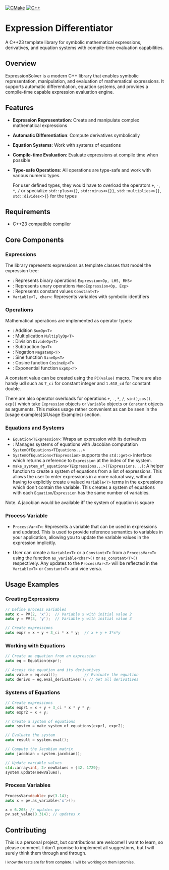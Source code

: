 [![CMake](https://github.com/reach2sayan/ExpressionSolver/actions/workflows/cmake-multi-platform.yml/badge.svg)](https://github.com/reach2sayan/ExpressionSolver/actions/workflows/cmake-multi-platform.yml) [![C++](https://img.shields.io/badge/C++-%2300599C.svg?logo=c%2B%2B&logoColor=white)](#)

# Expression Differentiator

A C++23 template library for symbolic mathematical
expressions, derivatives, and equation systems
with compile-time evaluation capabilities.

## Overview

ExpressionSolver is a modern C++ library that
enables symbolic representation, manipulation, and
evaluation of mathematical expressions. It
supports automatic differentiation, equation
systems, and provides a compile-time capable
expression evaluation engine.

## Features

- **Expression Representation**: Create and
  manipulate complex mathematical expressions
- **Automatic Differentiation**: Compute
  derivatives symbolically
- **Equation Systems**: Work with systems of
  equations
- **Compile-time Evaluation**: Evaluate
  expressions at compile time when possible
- **Type-safe Operations**: All operations are
  type-safe and work with various numeric types. 

  For user defined types, they would have to 
  overload the operators `+`, `-`, `*`, `/` or 
  specialize `std::plus<>{}`, `std::minus<>{}}`,
  `std::multiplies<>{}`, `std::divides<>{}` for the types

## Requirements

- C++23 compatible compiler

## Core Components

### Expressions

The library represents expressions as template
classes that model the expression tree:

- : Represents binary operations
  `Expression<Op, LHS, RHS>`
- : Represents unary operations
  `MonoExpression<Op, Exp>`
- : Represents constant values `Constant<T>`
- `Variable<T, char>`: Represents variables with
  symbolic identifiers

### Operations

Mathematical operations are implemented as
operator types:

- : Addition `SumOp<T>`
- : Multiplication `MultiplyOp<T>`
- : Division `DivideOp<T>`
- : Subtraction `Op<T>`
- : Negation `NegateOp<T>`
- : Sine function `SineOp<T>`
- : Cosine function `CosineOp<T>`
- : Exponential function `ExpOp<T>`

A constant value can be created using the `PC(value)` macro.
There are also handy udl such as `7_ci` for constant integer
and `1.618_cd` for constant double.

There are also operator overloads for operations `+`, `-`, `*`, `/`,
`sin()`,`cos()`, `exp()` which take `Expression` objects or `Variable`
objects or `Constant` objects as arguments. This makes usage rather convenient
as can be seen in the [usage examples](#Usage Examples) section.

### Equations and Systems

- `Equation<TExpression>`: Wraps an expression
  with its derivatives
- : Manages systems of equations with Jacobian
  computation `SystemOfEquations<TEquations...>`
- `SystemOfEquations<TExpression>` supports the `std::get<>`
interface which returns a reference to `Expression` at the index
  of the system. 
- `make_system_of_equations<TExpressions...>(TExpressions...)`: A helper function
  to create a system of equations from a list of expressions. This
allows the user to enter expressions in a more natural way, without having
to explicitly create `0` valued `Variable<T>` terms in the expressions
which don't contain the variable.
This creates a system of equations with each `Equation`/`Expression` has
the same number of variables.

Note.  A jacobian would be available iff the system of equation is square

### Process Variable

- `ProcessVar<T>`: Represents a variable that can
  be used in expressions and updated. This is used 
  to provide reference semantics to variables in your 
  application, allowing you to update the variable values 
in the expression implicitly. 

 - User can create a `Variable<T>` or a `Constant<T>` from a `ProcessVar<T>` using the
function `as_variable<char>()` or `as_constant<T>()` respectively. Any
updates to the `ProcessVar<T>` will be reflected in the `Variable<T>` or `Constant<T>`
and vice versa.

## Usage Examples

### Creating Expressions

``` cpp
// Define process variables
auto x = PV(2, 'x');  // Variable x with initial value 2
auto y = PV(3, 'y');  // Variable y with initial value 3

// Create expressions
auto expr = x + y + 3_ci * x * y;  // x + y + 3*x*y
```

### Working with Equations

``` cpp
// Create an equation from an expression
auto eq = Equation(expr);

// Access the equation and its derivatives
auto value = eq.eval();            // Evaluate the equation
auto derivs = eq.eval_derivatives(); // Get all derivatives
```

### Systems of Equations

``` cpp
// Create expressions
auto expr1 = x + y + 3_ci * x * y * y;
auto expr2 = x + y;

// Create a system of equations
auto system = make_system_of_equations(expr1, expr2);

// Evaluate the system
auto result = system.eval();

// Compute the Jacobian matrix
auto jacobian = system.jacobian();

// Update variable values
std::array<int, 2> newValues = {42, 1729};
system.update(newValues);
```

### Process Variables

``` cpp
ProcessVar<double> pv(3.14);
auto x = pv.as_variable<'x'>();

x = 6.203; // updates pv
pv.set_value(8.314); // updates x
```

## Contributing

This is a personal project, but contributions are welcome! I want 
to learn, so please comment. I don't promise to implement all 
suggestions, but I will surely think them through and through.

<sub>I know the tests are far from complete. I will be working on them I promise.</sub>
